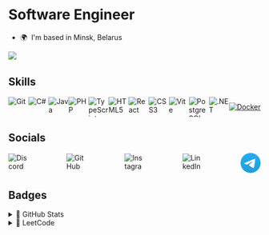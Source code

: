 # Software Engineer

* 🌍  I'm based in Minsk, Belarus

<a href="https://www.github.com/Old-Butt-Gold" target="_blank" rel="noreferrer">
  <img src="https://img.shields.io/github/followers/Old-Butt-Gold?logo=github&style=for-the-badge&color=0891b2&labelColor=1c1917" />
</a>

## Skills

<div style="display: flex; justify-content: space-between; align-items: center;">
  <a href="https://git-scm.com/" target="_blank" rel="noreferrer">
    <img align="left" src="https://raw.githubusercontent.com/danielcranney/readme-generator/main/public/icons/skills/git-colored.svg" width="40" height="40" alt="Git" />
  </a>
  <a href="https://docs.microsoft.com/en-us/dotnet/csharp/" target="_blank" rel="noreferrer">
    <img align="left" src="https://raw.githubusercontent.com/danielcranney/readme-generator/main/public/icons/skills/csharp-colored.svg" width="40" height="40" alt="C#" />
  </a>
  <a href="https://www.oracle.com/java/" target="_blank" rel="noreferrer">
    <img align="left" src="https://raw.githubusercontent.com/danielcranney/readme-generator/main/public/icons/skills/java-colored.svg" width="40" height="40" alt="Java" />
  </a>
  <a href="https://www.php.net/" target="_blank" rel="noreferrer">
    <img align="left" src="https://raw.githubusercontent.com/danielcranney/readme-generator/main/public/icons/skills/php-colored.svg" width="40" height="40" alt="PHP" />
  </a>
  <a href="https://www.typescriptlang.org/" target="_blank" rel="noreferrer">
    <img align="left" src="https://raw.githubusercontent.com/danielcranney/readme-generator/main/public/icons/skills/typescript-colored.svg" width="40" height="40" alt="TypeScript" />
  </a>
  <a href="https://developer.mozilla.org/en-US/docs/Glossary/HTML5" target="_blank" rel="noreferrer">
    <img align="left" src="https://raw.githubusercontent.com/danielcranney/readme-generator/main/public/icons/skills/html5-colored.svg" width="40" height="40" alt="HTML5" />
  </a>
  <a href="https://reactjs.org/" target="_blank" rel="noreferrer">
    <img align="left" src="https://raw.githubusercontent.com/danielcranney/readme-generator/main/public/icons/skills/react-colored.svg" width="40" height="40" alt="React" />
  </a>
  <a href="https://www.w3.org/TR/CSS/#css" target="_blank" rel="noreferrer">
    <img align="left" src="https://raw.githubusercontent.com/danielcranney/readme-generator/main/public/icons/skills/css3-colored.svg" width="40" height="40" alt="CSS3" />
  </a>
  <a href="https://vitejs.dev/" target="_blank" rel="noreferrer">
    <img align="left" src="https://raw.githubusercontent.com/danielcranney/readme-generator/main/public/icons/skills/vite-colored.svg" width="40" height="40" alt="Vite" />
  </a>
  <a href="https://www.postgresql.org/" target="_blank" rel="noreferrer">
    <img align="left" src="https://raw.githubusercontent.com/danielcranney/readme-generator/main/public/icons/skills/postgresql-colored.svg" width="40" height="40" alt="PostgreSQL" />
  </a>
  <a href="https://dotnet.microsoft.com/en-us/" target="_blank" rel="noreferrer">
    <img align="left" src="https://raw.githubusercontent.com/danielcranney/readme-generator/main/public/icons/skills/dot-net-colored.svg" width="40" height="40" alt=".NET" />
  </a>
  <a href="https://www.docker.com/" target="_blank" rel="noreferrer">
    <img src="https://raw.githubusercontent.com/danielcranney/readme-generator/main/public/icons/skills/docker-colored.svg" width="40" height="40" alt="Docker" />
  </a>
</div>

## Socials

<div style="display: flex; justify-content: space-between; align-items: center;">
  <a href="https://discord.com/users/Old-Butt-Gold" target="_blank" rel="noreferrer">
    <img align="left" src="https://raw.githubusercontent.com/danielcranney/readme-generator/main/public/icons/socials/discord.svg" width="40" height="40" alt="Discord" />
  </a>
  <a href="https://www.github.com/Old-Butt-Gold" target="_blank" rel="noreferrer">
    <img align="left" src="https://raw.githubusercontent.com/danielcranney/readme-generator/main/public/icons/socials/github.svg" width="40" height="40" alt="GitHub" />
  </a>
  <a href="http://www.instagram.com/hyper_x_prorok" target="_blank" rel="noreferrer">
    <img align="left" src="https://raw.githubusercontent.com/danielcranney/readme-generator/main/public/icons/socials/instagram.svg" width="40" height="40" alt="Instagram" />
  </a>
  <a href="https://www.linkedin.com/in/andrey-krutko" target="_blank" rel="noreferrer">
    <img align="left" src="https://raw.githubusercontent.com/danielcranney/readme-generator/main/public/icons/socials/linkedin.svg" width="40" height="40" alt="LinkedIn" />
  </a>
  <a href="https://t.me/obgdete" target="_blank" rel="noreferrer">
    <img src="https://raw.githubusercontent.com/badges/shields/master/logo/telegram.svg" width="40" height="40" alt="Telegram" />
  </a>
</div>

## Badges

<details>
  <summary>&#128584; GitHub Stats</summary>
  
  ### 📈 GitHub Activity Graph:
  [![Ashutosh's github activity graph](https://github-readme-activity-graph.vercel.app/graph?username=Old-Butt-Gold&amp;theme=github-compact)](https://github.com/ashutosh00710/github-readme-activity-graph)

  [![Anurag's GitHub stats](https://github-readme-stats.vercel.app/api?username=Old-Butt-Gold&amp;show_icons=true&amp;theme=algolia)](https://github.com/anuraghazra/github-readme-stats)

  [![Top Langs](https://github-readme-stats.vercel.app/api/top-langs/?username=Old-Butt-Gold&amp;size_weight=0.5&amp;count_weight=0.5&amp;layout=donut)](https://github.com/anuraghazra/github-readme-stats)

  ### 🔥 GitHub Streak Stats
  [![GitHub Streak](https://github-readme-streak-stats.herokuapp.com/?user=Old-Butt-Gold&amp;theme=tokyonight-duo)](https://git.io/streak-stats)

  [![trophy](https://github-profile-trophy.vercel.app/?username=Old-Butt-Gold&amp;column=-1&amp;margin-w=15&amp;margin-h=15&amp;theme=tokyonight)](https://github.com/ryo-ma/github-profile-trophy)
</details>

<details>
  <summary>&#128584; LeetCode</summary>
  
  [![KnlnKS's LeetCode stats](https://leetcode-stats-six.vercel.app/api?username=Old-Butt-Gold&theme=dark)](https://leetcode.com/u/Old-Butt-Gold/)
</details>
